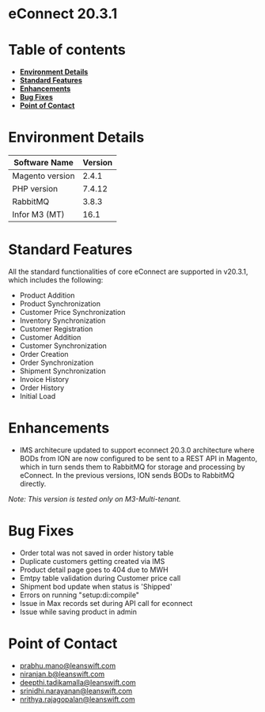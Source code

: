 # **eConnect 20.3.1**

# Table of contents

- [**Environment Details**](#environment-details)
- [**Standard Features**](#standard-features)
- [**Enhancements**](#enhancements)
- [**Bug Fixes**](#bug-fixes)
- [**Point of Contact**](#point-of-contact)


# **Environment Details**

| **Software Name** | **Version** |
| --- | --- |
| Magento version | 2.4.1 |
| PHP version | 7.4.12 |
| RabbitMQ | 3.8.3 |
| Infor M3 (MT) | 16.1 |

# **Standard Features**

All the standard functionalities of core eConnect are supported in v20.3.1, which includes the following:

- Product Addition
- Product Synchronization
- Customer Price Synchronization
- Inventory Synchronization
- Customer Registration
- Customer Addition
- Customer Synchronization
- Order Creation
- Order Synchronization
- Shipment Synchronization
- Invoice History
- Order History
- Initial Load

# **Enhancements**

- IMS architecure updated to support econnect 20.3.0 architecture where BODs from ION are now configured to be sent to a REST API in Magento, which in turn sends them to RabbitMQ for storage and processing by eConnect. In the previous versions, ION sends BODs to RabbitMQ directly.

 _Note: This version is tested only on M3-Multi-tenant._

# **Bug Fixes**

- Order total was not saved in order history table
- Duplicate customers getting created via IMS
- Product detail page goes to 404 due to MWH
- Emtpy table validation during Customer price call 
- Shipment bod update when status is 'Shipped'
- Errors on running "setup:di:compile"
- Issue in Max records set during API call for econnect
- Issue while saving product in admin


# **Point of Contact**

- [prabhu.mano@leanswift.com](mailto:prabhu.mano@leanswift.com)
- [niranjan.b@leanswift.com](mailto:prabhu.mano@leanswift.com)
- [deepthi.tadikamalla@leanswift.com](mailto:prabhu.mano@leanswift.com)
- [srinidhi.narayanan@leanswift.com](mailto:prabhu.mano@leanswift.com)
- [nrithya.rajagopalan@leanswift.com](mailto:prabhu.mano@leanswift.com)


